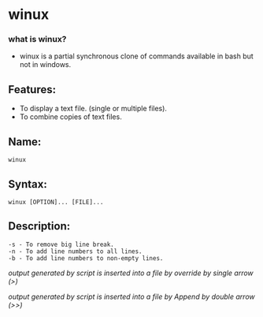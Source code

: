 # winux

### what is winux?
- winux is a partial synchronous clone of commands available in bash but not in windows.

## Features:
- To display a text file. (single or multiple files).
- To combine copies of text files.

## Name: 
    winux 

## Syntax:
    winux [OPTION]... [FILE]...

## Description:
    -s - To remove big line break.
    -n - To add line numbers to all lines.
    -b - To add line numbers to non-empty lines.


*output generated by script  is inserted into a file by override by single arrow (>)*

*output generated by script  is inserted into a file by Append by double arrow (>>)*

